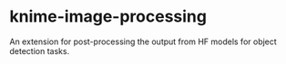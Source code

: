 # knime-image-processing
An extension for post-processing the output from HF models for object detection tasks.
